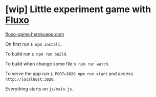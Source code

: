 # [wip] Little experiment game with [Fluxo](https://github.com/fluxo-js/fluxo)

[fluxo-game.herokuapp.com](https://fluxo-game.herokuapp.com)

On first run `$ npm install`.

To build run `$ npm run build`.

To build when change some file `$ npm run watch`.

To serve the app run `$ PORT=3020 npm run start` and access `http://localhost:3020`.

Everything starts on `js/main.js`.
